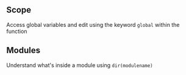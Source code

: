 ## Scope
Access global variables and edit using the keyword `global` within the function

## Modules
Understand what's inside a module using `dir(modulename)`
